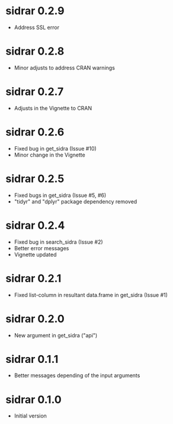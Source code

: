 # sidrar 0.2.9

* Address SSL error

# sidrar 0.2.8

* Minor adjusts to address CRAN warnings

# sidrar 0.2.7

* Adjusts in the Vignette to CRAN

# sidrar 0.2.6

* Fixed bug in get_sidra (Issue #10)
* Minor change in the Vignette

# sidrar 0.2.5

* Fixed bugs in get_sidra (Issue #5, #6)
* "tidyr" and "dplyr" package dependency removed

# sidrar 0.2.4

* Fixed bug in search_sidra (Issue #2)
* Better error messages
* Vignette updated

# sidrar 0.2.1

* Fixed list-column in resultant data.frame in get_sidra (Issue #1)

# sidrar 0.2.0

* New argument in get_sidra ("api")

# sidrar 0.1.1

* Better messages depending of the input arguments

# sidrar 0.1.0

* Initial version



